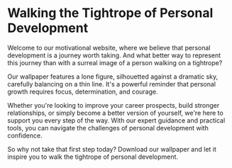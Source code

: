 <!--
Write me markdown content of website with wallpaper:

"A surreal image of a person walking on a tightrope for a motivational or personal development website"

The header of the page should not be copy of the text but rather a real content of the website which is using this wallpaper.
-->

<!--font:Poppins-->

# Walking the Tightrope of Personal Development

Welcome to our motivational website, where we believe that personal development is a journey worth taking. And what better way to represent this journey than with a surreal image of a person walking on a tightrope?

Our wallpaper features a lone figure, silhouetted against a dramatic sky, carefully balancing on a thin line. It's a powerful reminder that personal growth requires focus, determination, and courage. 

Whether you're looking to improve your career prospects, build stronger relationships, or simply become a better version of yourself, we're here to support you every step of the way. With our expert guidance and practical tools, you can navigate the challenges of personal development with confidence.

So why not take that first step today? Download our wallpaper and let it inspire you to walk the tightrope of personal development.
